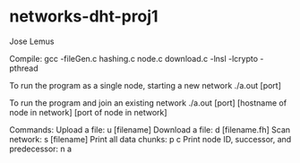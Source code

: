 # networks-dht-proj1

Jose Lemus

Compile: gcc -fileGen.c hashing.c node.c download.c -lnsl -lcrypto -pthread 

To run the program as a single node, starting a new network
./a.out [port]

To run the program and join an existing network
./a.out [port] [hostname of node in network] [port of node in network]


Commands:
Upload a file: 		u [filename]
Download a file: 	d [filename.fh]
Scan network: 		s [filename]
Print all data chunks: 	p c
Print node ID, successor, and predecessor: n a


